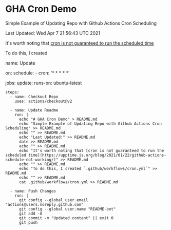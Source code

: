 # GHA Cron Demo
Simple Example of Updating Repo with Github Actions Cron Scheduling

Last Updated:
Wed Apr  7 21:56:43 UTC 2021

It's worth noting that [cron is not guaranteed to run the scheduled time](https://upptime.js.org/blog/2021/01/22/github-actions-schedule-not-working/)

To do this, I created 

name: Update

on:
  schedule:
    - cron:  '* * * * *'

jobs:
  update:
    runs-on: ubuntu-latest

    steps:
      - name: Checkout Repo
        uses: actions/checkout@v2

      - name: Update Readme
        run: |
          echo "# GHA Cron Demo" > README.md
          echo "Simple Example of Updating Repo with Github Actions Cron Scheduling" >> README.md
          echo "" >> README.md
          echo "Last Updated:" >> README.md
          date >> README.md
          echo "" >> README.md
          echo "It's worth noting that [cron is not guaranteed to run the scheduled time](https://upptime.js.org/blog/2021/01/22/github-actions-schedule-not-working/)" >> README.md
          echo "" >> README.md
          echo "To do this, I created `.github/workflows/cron.yml`" >> README.md
          echo "" >> README.md
          cat .github/workflows/cron.yml >> README.md
          
      - name: Push Changes
        run: |
          git config --global user.email "actions@users.noreply.github.com"
          git config --global user.name "README-bot"
          git add -A
          git commit -m "Updated content" || exit 0
          git push
